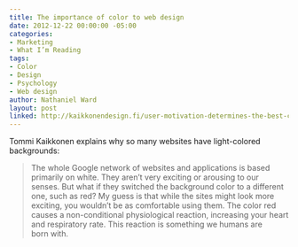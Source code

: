 ```yaml
---
title: The importance of color to web design
date: 2012-12-22 00:00:00 -05:00
categories:
- Marketing
- What I’m Reading
tags:
- Color
- Design
- Psychology
- Web design
author: Nathaniel Ward
layout: post
linked: http://kaikkonendesign.fi/user-motivation-determines-the-best-color-scheme-for-your-website/
---
```


Tommi Kaikkonen explains why so many websites have light-colored backgrounds:

> The whole Google network of websites and applications is based primarily on white. They aren’t very exciting or arousing to our senses. But what if they switched the background color to a different one, such as red? My guess is that while the sites might look more exciting, you wouldn’t be as comfortable using them. The color red causes a non-conditional physiological reaction, increasing your heart and respiratory rate. This reaction is something we humans are born with.